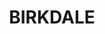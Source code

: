 ---
lastmod: '2025-04-06T06:05:21+00:00'
latitude: -27.502289
layout: suburb
longitude: 153.209624
postcode: '4159'
state: QLD
title: BIRKDALE
url: /qld/birkdale/
---